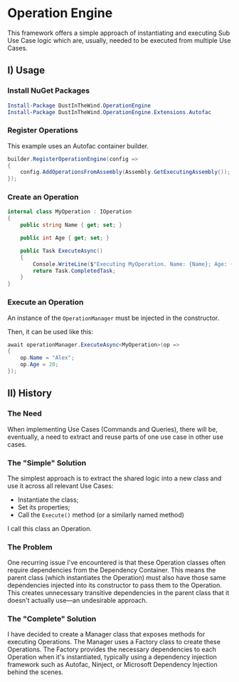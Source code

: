 # Operation Engine

This framework offers a simple approach of instantiating and executing Sub Use Case logic which are, usually, needed to be executed from multiple Use Cases.

## I) Usage

### Install NuGet Packages

```powershell
Install-Package DustInTheWind.OperationEngine
Install-Package DustInTheWind.OperationEngine.Extensions.Autofac
```

### Register Operations

This example uses an Autofac container builder.

```csharp
builder.RegisterOperationEngine(config =>
{
    config.AddOperationsFromAssembly(Assembly.GetExecutingAssembly());
});
```

### Create an Operation

```csharp
internal class MyOperation : IOperation
{
    public string Name { get; set; }

    public int Age { get; set; }

    public Task ExecuteAsync()
    {
        Console.WriteLine($"Executing MyOperation. Name: {Name}; Age: {Age}");
        return Task.CompletedTask;
    }
}
```

### Execute an Operation

An instance of the `OperationManager` must be injected in the constructor.

Then, it can be used like this:

```csharp
await operationManager.ExecuteAsync<MyOperation>(op =>
{
    op.Name = "Alex";
    op.Age = 20;
});
```

## II) History

### The Need

When implementing Use Cases (Commands and Queries), there will be, eventually, a need to extract and reuse parts of one use case in other use cases.

### The "Simple" Solution

The simplest approach is to extract the shared logic into a new class and use it across all relevant Use Cases:

- Instantiate the class;
- Set its properties;
- Call the `Execute()` method (or a similarly named method)

I call this class an Operation.

### The Problem

One recurring issue I've encountered is that these Operation classes often require dependencies from the Dependency Container. This means the parent class (which instantiates the Operation) must also have those same dependencies injected into its constructor to pass them to the Operation. This creates unnecessary transitive dependencies in the parent class that it doesn't actually use—an undesirable approach.

### The "Complete" Solution

I have decided to create a Manager class that exposes methods for executing Operations. The Manager uses a Factory class to create these Operations. The Factory provides the necessary dependencies to each Operation when it's instantiated, typically using a dependency injection framework such as Autofac, Ninject, or Microsoft Dependency Injection behind the scenes.
